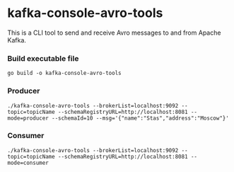 # kafka-console-avro-tools

This is a CLI tool to send and receive Avro messages to and from Apache Kafka.

### Build executable file

```
go build -o kafka-console-avro-tools
```

### Producer

```
./kafka-console-avro-tools --brokerList=localhost:9092 --topic=topicName --schemaRegistryURL=http://localhost:8081 --mode=producer --schemaId=10 --msg='{"name":"Stas","address":"Moscow"}'

```

### Consumer
```
./kafka-console-avro-tools --brokerList=localhost:9092 --topic=topicName --schemaRegistryURL=http://localhost:8081 --mode=consumer 
```
